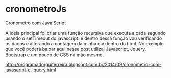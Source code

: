 cronometroJs
============

Cronometro com Java Script

A ideia principal foi criar uma função recursiva que executa a cada segundo usando o setTimeout do javascript. e dentro dessa função vou verificando os dados e alterando a contagem da minha div dentro do html. No exemplo que você poderá baixar aqui nesse post utilizai Javascript, Jquery, Bootstrap e um pouco de CSS na mão mesmo.

http://programadorguiferreira.blogspot.com.br/2014/09/cronometro-com-javascript-e-jquery.html
